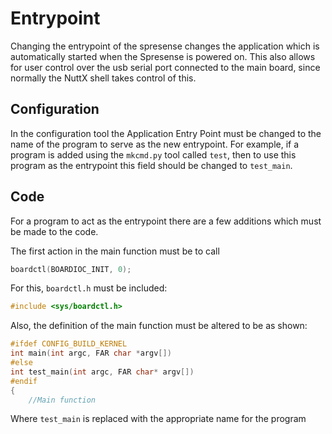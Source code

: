 # Entrypoint
Changing the entrypoint of the spresense changes the application which is automatically started when the Spresense is powered on. This also allows for
user control over the usb serial port connected to the main board, since normally the NuttX shell takes control of this.

## Configuration
In the configuration tool the Application Entry Point must be changed to the name of the program to serve as the new entrypoint. For example, if a
program is added using the `mkcmd.py` tool called `test`, then to use this program as the entrypoint this field should be changed to `test_main`.

## Code
For a program to act as the entrypoint there are a few additions which must be made to the code.

The first action in the main function must be to call
```c 
boardctl(BOARDIOC_INIT, 0);
```
For this, `boardctl.h` must be included:
```c 
#include <sys/boardctl.h>
```

Also, the definition of the main function must be altered to be as shown:
```c 
#ifdef CONFIG_BUILD_KERNEL
int main(int argc, FAR char *argv[])
#else
int test_main(int argc, FAR char* argv[])
#endif
{
	//Main function
```
Where `test_main` is replaced with the appropriate name for the program

